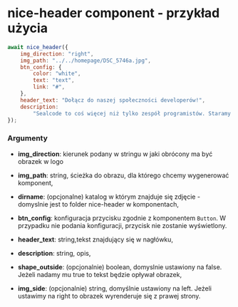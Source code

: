 # nice-header component - przykład użycia

```javascript
await nice_header({
	img_direction: "right",
	img_path: "../../homepage/DSC_5746a.jpg",
	btn_config: {
		color: "white",
		text: "text",
		link: "#",
	},
	header_text: "Dołącz do naszej społeczności developerów!",
	description:
		"Sealcode to coś więcej niż tylko zespół programistów. Staramy się tworzyć otwartą społeczność developerów - zarówno naszych pracowników, jak i&nbsp;entuzjastów technologii open source i&nbsp;osób chcących rozpocząć swoją przygodę z&nbsp;programowaniem. Sam decydujesz, jak bardzo chcesz się zaangażować w nasze działania.",
});
```

### Argumenty

-   **img_direction**: kierunek podany w stringu w jaki obrócony ma być obrazek w logo

-   **img_path**: string, ścieżka do obrazu, dla którego chcemy wygenerować komponent,

*   **dirname**: (opcjonalne) katalog w którym znajduje się zdjęcie - domyslnie jest to folder nice-header w komponentach,

*   **btn_config**: konfiguracja przycisku zgodnie z komponentem `Button`. W przypadku nie podania konfiguracji, przycisk nie zostanie wyświetlony.

*   **header_text**: string,tekst znajdujący się w nagłówku,

*   **description**: string, opis,

*   **shape_outside**: (opcjonalnie) boolean, domyslnie ustawiony na false. Jeżeli nadamy mu true to tekst będzie opływał obrazek,

*   **img_side**: (opcjonalnie) string, domyślnie ustawiony na left. Jeżeli ustawimy na right to obrazek wyrenderuje się z prawej strony.
